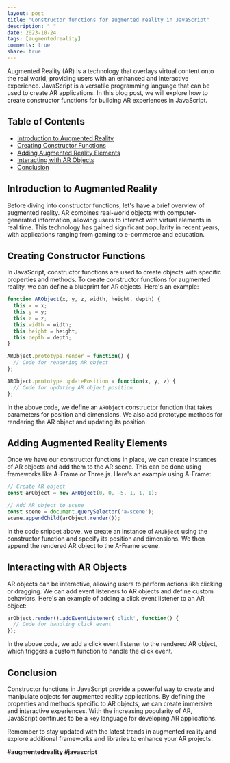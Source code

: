 ```yaml
---
layout: post
title: "Constructor functions for augmented reality in JavaScript"
description: " "
date: 2023-10-24
tags: [augmentedreality]
comments: true
share: true
---
```


Augmented Reality (AR) is a technology that overlays virtual content onto the real world, providing users with an enhanced and interactive experience. JavaScript is a versatile programming language that can be used to create AR applications. In this blog post, we will explore how to create constructor functions for building AR experiences in JavaScript.

## Table of Contents
- [Introduction to Augmented Reality](#introduction-to-augmented-reality)
- [Creating Constructor Functions](#creating-constructor-functions)
- [Adding Augmented Reality Elements](#adding-augmented-reality-elements)
- [Interacting with AR Objects](#interacting-with-ar-objects)
- [Conclusion](#conclusion)

## Introduction to Augmented Reality
Before diving into constructor functions, let's have a brief overview of augmented reality. AR combines real-world objects with computer-generated information, allowing users to interact with virtual elements in real time. This technology has gained significant popularity in recent years, with applications ranging from gaming to e-commerce and education.

## Creating Constructor Functions
In JavaScript, constructor functions are used to create objects with specific properties and methods. To create constructor functions for augmented reality, we can define a blueprint for AR objects. Here's an example:

```javascript
function ARObject(x, y, z, width, height, depth) {
  this.x = x;
  this.y = y;
  this.z = z;
  this.width = width;
  this.height = height;
  this.depth = depth;
}

ARObject.prototype.render = function() {
  // Code for rendering AR object
};

ARObject.prototype.updatePosition = function(x, y, z) {
  // Code for updating AR object position
};
```

In the above code, we define an `ARObject` constructor function that takes parameters for position and dimensions. We also add prototype methods for rendering the AR object and updating its position.

## Adding Augmented Reality Elements
Once we have our constructor functions in place, we can create instances of AR objects and add them to the AR scene. This can be done using frameworks like A-Frame or Three.js. Here's an example using A-Frame:

```javascript
// Create AR object
const arObject = new ARObject(0, 0, -5, 1, 1, 1);

// Add AR object to scene
const scene = document.querySelector('a-scene');
scene.appendChild(arObject.render());
```

In the code snippet above, we create an instance of `ARObject` using the constructor function and specify its position and dimensions. We then append the rendered AR object to the A-Frame scene.

## Interacting with AR Objects
AR objects can be interactive, allowing users to perform actions like clicking or dragging. We can add event listeners to AR objects and define custom behaviors. Here's an example of adding a click event listener to an AR object:

```javascript
arObject.render().addEventListener('click', function() {
  // Code for handling click event
});
```

In the above code, we add a click event listener to the rendered AR object, which triggers a custom function to handle the click event.

## Conclusion
Constructor functions in JavaScript provide a powerful way to create and manipulate objects for augmented reality applications. By defining the properties and methods specific to AR objects, we can create immersive and interactive experiences. With the increasing popularity of AR, JavaScript continues to be a key language for developing AR applications.

Remember to stay updated with the latest trends in augmented reality and explore additional frameworks and libraries to enhance your AR projects.

**#augmentedreality #javascript**